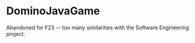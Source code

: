 # DominoJavaGame

Abandoned for F23 -- too many similarities with the Software Engineering project.

